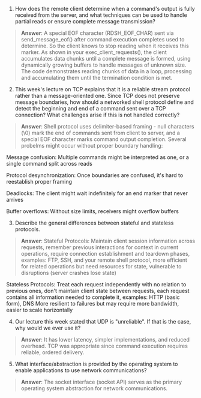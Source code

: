1. How does the remote client determine when a command's output is fully received from the server, and what techniques can be used to handle partial reads or ensure complete message transmission?

> **Answer**: A special EOF character (RDSH_EOF_CHAR) sent via send_message_eof() after command execution completes used to determine. So the client knows to stop reading when it receives this marker.  As shown in your exec_client_requests(), the client accumulates data chunks until a complete message is formed, using dynamically growing buffers to handle messages of unknown size. The code demonstrates reading chunks of data in a loop, processing and accumulating them until the termination condition is met.

2. This week's lecture on TCP explains that it is a reliable stream protocol rather than a message-oriented one. Since TCP does not preserve message boundaries, how should a networked shell protocol define and detect the beginning and end of a command sent over a TCP connection? What challenges arise if this is not handled correctly?

> **Answer**: Shell protocol uses delimiter-based framing - null characters (\0) mark the end of commands sent from client to server, and a special EOF character marks command output completion. Several probelms might occur without proper boundary handling: 

Message confusion: Multiple commands might be interpreted as one, or a single command split across reads

Protocol desynchronization: Once boundaries are confused, it's hard to reestablish proper framing

Deadlocks: The client might wait indefinitely for an end marker that never arrives 

Buffer overflows: Without size limits, receivers might overflow buffers

3. Describe the general differences between stateful and stateless protocols.

> **Answer**: Stateful Protocols: Maintain client session information across requests, remember previous interactions for context in current operations, require connection establishment and teardown phases, examples: FTP, SSH, and your remote shell protocol, more efficient for related operations but need resources for state, vulnerable to disruptions (server crashes lose state)

Stateless Protocols: Treat each request independently with no relation to previous ones, don't maintain client state between requests, each request contains all information needed to complete it, examples: HTTP (basic form), DNS More resilient to failures but may require more bandwidth, easier to scale horizontally

4. Our lecture this week stated that UDP is "unreliable". If that is the case, why would we ever use it?

> **Answer**: It has lower latency, simpler implementations, and reduced overhead. TCP was appropriate since command execution requires reliable, ordered delivery.

5. What interface/abstraction is provided by the operating system to enable applications to use network communications?

> **Answer**: The socket interface (socket API) serves as the primary operating system abstraction for network communications.